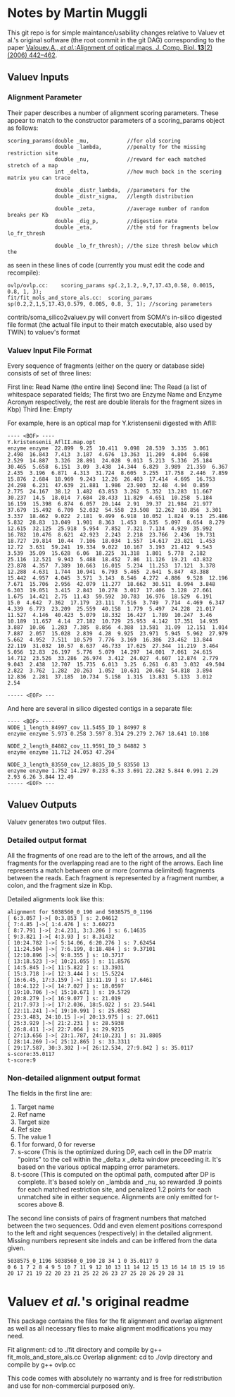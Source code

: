 # Notes by Martin Muggli

This git repo is for simple maintance/usability changes relative to Valuev et al.'s original software (the root commit in the git DAG) corresponding to the paper [Valouev,A., *et al.*:Alignment of optical maps. J. Comp. Biol. **13**(2)(2006) 442–462](http://www.ncbi.nlm.nih.gov/pubmed/16597251).

## Valuev Inputs

### Alignment Parameter

Their paper describes a number of alignment scoring parameters.  These appear to match to the  constructor parameters of a scoring_params object as follows:

    scoring_params(double _mu,            //for old scoring
                   double _lambda,        //penalty for the missing restriction site  
                   double _nu,            //reward for each matched stretch of a map
                   int _delta,            //how much back in the scoring matrix you can trace
                      
                   double _distr_lambda,  //parameters for the
                   double _distr_sigma,   //length distribution
                      
                   double _zeta,          //average number of random breaks per Kb
                   double _dig_p,         //digestion rate
                   double _eta,           //the std for fragments below lo_fr_thresh
                      
                   double _lo_fr_thresh); //the size thresh below which the


as seen in these lines of code (currently you must edit the code and recompile):

    ovlp/ovlp.cc:    scoring_params sp(.2,1.2,.9,7,17.43,0.58, 0.0015, 0.8, 1, 3);
    fit/fit_mols_and_store_als.cc:  scoring_params sp(0.2,2,1,5,17.43,0.579, 0.005, 0.8, 3, 1); //scoring parameters


contrib/soma_silico2valuev.py will convert from SOMA's in-silico digested file format (the actual file input to their match executable, also used by TWIN) to valuev's format

### Valuev Input File Format

Every sequence of fragments (either on the query or database side) consists of set of three lines:

First line:  Read Name (the entire line)
Second line: The Read (a list of whitespace separated fields; The first two are Enzyme Name and Enzyme Acronym respectively, the rest are double literals for the fragment sizes in Kbp)
Third line: Empty


For example, here is an optical map for Y.kristensenii digested with AflII:

    ---- <BOF> ----
    Y.kristensenii_AflII.map.opt
    enzyme enzyme  22.899  9.25  10.411  9.098  28.539  3.335  3.061  2.498  16.843  7.413  3.187  4.676  13.363  11.209  4.804  6.698  2.529  14.887  3.326  28.891  24.028  9.013  5.213  5.336  25.184  30.465  5.658  6.151  3.09  3.438  14.344  6.829  3.989  21.359  6.367  2.435  3.196  6.871  4.313  31.724  8.605  3.255  17.758  2.446  7.859  15.876  2.684  18.969  9.243  12.26  26.403  17.414  4.695  16.753  24.298  6.231  47.639  21.881  1.986  23.903  32.48  4.94  0.859  2.775  24.167  38.12  1.482  63.853  3.262  5.352  13.283  11.667  30.237  14.5  18.014  7.684  28.433  11.829  4.651  10.258  5.184  16.159  15.398  6.874  6.057  20.144  2.91  39.37  21.984  21.977  37.679  15.492  6.709  52.032  54.558  23.508  12.262  10.856  3.301  3.337  18.462  9.022  2.181  9.499  6.918  10.052  1.824  9.13  25.486  5.832  28.83  13.049  1.901  8.363  1.453  8.535  5.097  8.654  8.279  12.615  32.125  25.918  5.954  7.852  7.321  7.134  4.929  35.992  16.782  10.476  8.621  42.923  2.243  2.218  23.766  2.436  19.731  18.727  29.814  10.44  7.106  18.034  1.557  14.617  23.821  1.453  12.72  3.631  59.241  19.334  9.022  10.167  3.193  21.412  9.543  3.539  35.09  15.628  6.06  18.225  31.318  1.801  5.778  2.182  25.116  12.521  9.943  5.488  18.452  7.86  11.126  19.21  43.832  23.878  4.357  7.389  10.663  16.015  5.234  11.253  17.121  3.378  12.288  4.631  1.744  10.941  6.793  5.465  2.641  5.847  43.388  15.442  4.957  4.045  3.571  3.143  8.546  4.272  4.886  9.528  12.196  7.671  15.706  2.956  42.079  11.277  18.662  30.511  8.994  3.848  6.303  19.051  3.415  2.843  10.278  3.017  17.406  3.128  27.661  1.675  14.421  2.75  11.43  59.592  30.783  16.976  18.529  6.191  15.0  4.642  7.362  17.179  23.111  7.516  3.749  7.714  4.469  6.347  4.339  6.773  23.209  25.559  40.158  1.779  5.497  24.228  21.017  11.527  4.146  40.423  5.079  18.332  16.427  1.789  10.247  3.46  10.189  11.657  4.14  27.182  10.729  25.953  4.142  17.351  14.935  3.887  10.86  1.283  7.385  8.856  4.388  13.581  31.09  12.151  1.014  7.887  2.057  15.028  2.839  4.28  9.925  23.971  5.945  5.962  27.979  5.662  4.952  7.511  10.579  7.776  3.169  16.386  23.462  13.844  22.119  31.032  10.57  8.637  46.733  17.625  27.344  11.219  3.464  5.056  12.83  26.197  5.776  5.079  14.297  14.001  7.061  24.615  14.712  23.526  33.286  26.974  3.412  24.027  4.607  12.874  2.779  9.043  2.438  12.707  15.735  6.013  3.25  6.261  6.83  3.032  49.504  2.822  3.762  1.282  20.263  1.052  10.631  20.662  54.818  3.894  12.836  2.281  37.185  10.734  5.158  1.315  13.831  5.133  3.012  2.54 
    
    ----- <EOF> ---


And here are several in silico digested contigs in a separate file:

    ---- <BOF> ----
    NODE_1_length_84997_cov_11.5455_ID_1 84997 8
    enzyme enzyme 5.973 0.258 3.597 8.314 29.279 2.767 18.641 10.108
    
    NODE_2_length_84882_cov_11.9591_ID_3 84882 3
    enzyme enzyme 11.712 24.053 47.294
    
    NODE_3_length_83550_cov_12.8835_ID_5 83550 13
    enzyme enzyme 1.752 14.297 0.233 6.33 3.691 22.282 5.844 0.991 2.29 2.93 6.26 3.844 12.49
    ----- <EOF> ---

## Valuev Outputs

Valuev generates two output files.

### Detailed output format

All the fragments of one read are to the left of the arrows, and all the fragments for the overlapping read are to the right of the arrows.  Each line represents a match between one or more (comma delimited) fragments between the reads.  Each fragment is represented by a fragment number, a colon, and the fragment size in Kbp.

Detailed alignments look like this:

    alignment for 5038560_0_190 and 5038575_0_1196
    [ 6:3.057 ]->[ 0:3.853 ] s: 2.04612
    [ 7:4.85 ]->[ 1:4.476 ] s: 3.60273
    [ 8:7.791 ]->[ 2:4.231, 3:3.206 ] s: 6.14635
    [ 9:3.821 ]->[ 4:3.93 ] s: 8.31432
    [ 10:24.782 ]->[ 5:14.06, 6:20.276 ] s: 7.62454
    [ 11:24.504 ]->[ 7:6.199, 8:18.484 ] s: 9.37101
    [ 12:10.896 ]->[ 9:8.355 ] s: 10.3717
    [ 13:18.523 ]->[ 10:21.055 ] s: 11.8576
    [ 14:5.845 ]->[ 11:5.822 ] s: 13.3931
    [ 15:3.718 ]->[ 12:3.444 ] s: 15.5224
    [ 16:6.45, 17:3.159 ]->[ 13:11.19 ] s: 17.6461
    [ 18:4.122 ]->[ 14:7.027 ] s: 18.0597
    [ 19:10.706 ]->[ 15:10.671 ] s: 19.5729
    [ 20:8.279 ]->[ 16:9.077 ] s: 21.019
    [ 21:7.973 ]->[ 17:2.036, 18:5.022 ] s: 23.5441
    [ 22:11.241 ]->[ 19:10.991 ] s: 25.0582
    [ 23:3.483, 24:10.15 ]->[ 20:13.975 ] s: 27.0611
    [ 25:3.929 ]->[ 21:2.231 ] s: 28.5938
    [ 26:8.411 ]->[ 22:7.064 ] s: 29.9215
    [ 27:13.656 ]->[ 23:1.787, 24:10.231 ] s: 31.8805
    [ 28:14.269 ]->[ 25:12.865 ] s: 33.3311
    [ 29:17.587, 30:3.302 ]->[ 26:12.534, 27:9.842 ] s: 35.0117
    s-score:35.0117
    t-score:9


### Non-detailed alignment output format

The fields in the first line are:

1. Target name
2. Ref name
3. Target size
4. Ref size
5. The value 1
6. 1 for forward, 0 for reverse
7. s-score (This is the optimized during DP, each cell in the DP matrix "points" to the cell within the  _delta x _delta window preceeding it.  It's based on the various optical mapping error parameters.
8. t-score (This is computed on the optimal path, computed after DP is complete.  It's based solely on _lambda and _nu, so rewarded .9 points for each matched restriction site, and penalized 1.2 points for each unmatched site in either sequence.  Alignments are only emitted for t-scores above 8.

The second line consists of pairs of fragment numbers that matched between the two sequences.  Odd and even element positions correspond to the left and right sequences (respectively) in the detailed alignment.  Missing numbers represent site indels and can be inffered from the data given.


    5038575_0_1196 5038560_0_190 28 34 1 0 35.0117 9
    0 6 1 7 2 8 4 9 5 10 7 11 9 12 10 13 11 14 12 15 13 16 14 18 15 19 16 20 17 21 19 22 20 23 21 25 22 26 23 27 25 28 26 29 28 31


# Valuev *et al.*'s original readme

This package contains the files for the fit alignment and overlap alignment as well as all necessary files to make alignment modifications you may need. 

Fit alignment: cd to ./fit directory and compile by g++ fit_mols_and_store_als.cc
Overlap alignment: cd to ./ovlp directory and compile by g++ ovlp.cc

This code comes with absolutely no warranty and is free for redistribution and use for non-commercial purposed only.
